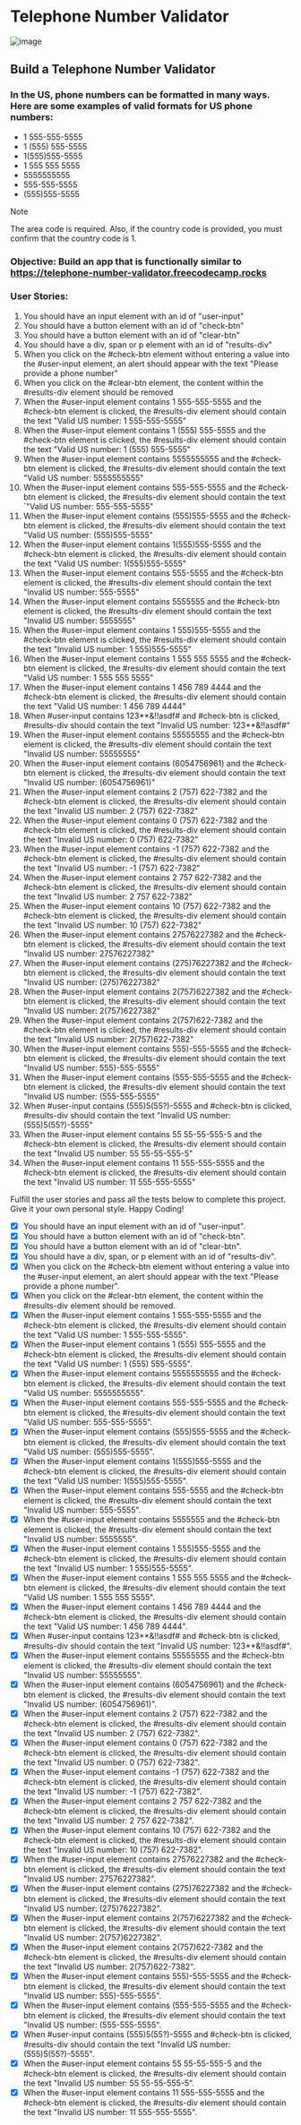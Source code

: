 # Telephone Number Validator
![image](https://github.com/Milave-kun/JavaScript-Algorithms-and-Data-Structures/assets/125982535/d44853e7-06c2-48aa-b91e-eb5bdf1db3eb)

## Build a Telephone Number Validator

### In the US, phone numbers can be formatted in many ways. Here are some examples of valid formats for US phone numbers:
- 1 555-555-5555
- 1 (555) 555-5555
- 1(555)555-5555
- 1 555 555 5555
- 5555555555
- 555-555-5555
- (555)555-5555

> [!NOTE]
> The area code is required. Also, if the country code is provided, you must confirm that the country code is 1.

### Objective: Build an app that is functionally similar to https://telephone-number-validator.freecodecamp.rocks

### User Stories:

1. You should have an input element with an id of "user-input"
2. You should have a button element with an id of "check-btn"
3. You should have a button element with an id of "clear-btn"
4. You should have a div, span or p element with an id of "results-div"
5. When you click on the #check-btn element without entering a value into the #user-input element, an alert should appear with the text "Please provide a phone number"
6. When you click on the #clear-btn element, the content within the #results-div element should be removed
7. When the #user-input element contains 1 555-555-5555 and the #check-btn element is clicked, the #results-div element should contain the text "Valid US number: 1 555-555-5555"
8. When the #user-input element contains 1 (555) 555-5555 and the #check-btn element is clicked, the #results-div element should contain the text "Valid US number: 1 (555) 555-5555"
9. When the #user-input element contains 5555555555 and the #check-btn element is clicked, the #results-div element should contain the text "Valid US number: 5555555555"
10. When the #user-input element contains 555-555-5555 and the #check-btn element is clicked, the #results-div element should contain the text `"Valid US number: 555-555-5555"
11. When the #user-input element contains (555)555-5555 and the #check-btn element is clicked, the #results-div element should contain the text "Valid US number: (555)555-5555"
12. When the #user-input element contains 1(555)555-5555 and the #check-btn element is clicked, the #results-div element should contain the text "Valid US number: 1(555)555-5555"
13. When the #user-input element contains 555-5555 and the #check-btn element is clicked, the #results-div element should contain the text "Invalid US number: 555-5555"
14. When the #user-input element contains 5555555 and the #check-btn element is clicked, the #results-div element should contain the text "Invalid US number: 5555555"
15. When the #user-input element contains 1 555)555-5555 and the #check-btn element is clicked, the #results-div element should contain the text "Invalid US number: 1 555)555-5555"
16. When the #user-input element contains 1 555 555 5555 and the #check-btn element is clicked, the #results-div element should contain the text "Valid US number: 1 555 555 5555"
17. When the #user-input element contains 1 456 789 4444 and the #check-btn element is clicked, the #results-div element should contain the text "Valid US number: 1 456 789 4444"
18. When #user-input contains 123**&!!asdf# and #check-btn is clicked, #results-div should contain the text "Invalid US number: 123**&!!asdf#"
19. When the #user-input element contains 55555555 and the #check-btn element is clicked, the #results-div element should contain the text "Invalid US number: 55555555"
20. When the #user-input element contains (6054756961) and the #check-btn element is clicked, the #results-div element should contain the text "Invalid US number: (6054756961)"
21. When the #user-input element contains 2 (757) 622-7382 and the #check-btn element is clicked, the #results-div element should contain the text "Invalid US number: 2 (757) 622-7382"
22. When the #user-input element contains 0 (757) 622-7382 and the #check-btn element is clicked, the #results-div element should contain the text "Invalid US number: 0 (757) 622-7382"
23. When the #user-input element contains -1 (757) 622-7382 and the #check-btn element is clicked, the #results-div element should contain the text "Invalid US number: -1 (757) 622-7382"
24. When the #user-input element contains 2 757 622-7382 and the #check-btn element is clicked, the #results-div element should contain the text "Invalid US number: 2 757 622-7382"
25. When the #user-input element contains 10 (757) 622-7382 and the #check-btn element is clicked, the #results-div element should contain the text "Invalid US number: 10 (757) 622-7382"
26. When the #user-input element contains 27576227382 and the #check-btn element is clicked, the #results-div element should contain the text "Invalid US number: 27576227382"
27. When the #user-input element contains (275)76227382 and the #check-btn element is clicked, the #results-div element should contain the text "Invalid US number: (275)76227382"
28. When the #user-input element contains 2(757)6227382 and the #check-btn element is clicked, the #results-div element should contain the text "Invalid US number: 2(757)6227382"
29. When the #user-input element contains 2(757)622-7382 and the #check-btn element is clicked, the #results-div element should contain the text "Invalid US number: 2(757)622-7382"
30. When the #user-input element contains 555)-555-5555 and the #check-btn element is clicked, the #results-div element should contain the text "Invalid US number: 555)-555-5555"
31. When the #user-input element contains (555-555-5555 and the #check-btn element is clicked, the #results-div element should contain the text "Invalid US number: (555-555-5555"
32. When #user-input contains (555)5(55?)-5555 and #check-btn is clicked, #results-div should contain the text "Invalid US number: (555)5(55?)-5555"
33. When the #user-input element contains 55 55-55-555-5 and the #check-btn element is clicked, the #results-div element should contain the text "Invalid US number: 55 55-55-555-5"
34. When the #user-input element contains 11 555-555-5555 and the #check-btn element is clicked, the #results-div element should contain the text "Invalid US number: 11 555-555-5555"

Fulfill the user stories and pass all the tests below to complete this project. Give it your own personal style. Happy Coding!

- [x] You should have an input element with an id of "user-input".
- [x] You should have a button element with an id of "check-btn".
- [x] You should have a button element with an id of "clear-btn".
- [x] You should have a div, span, or p element with an id of "results-div".
- [x] When you click on the #check-btn element without entering a value into the #user-input element, an alert should appear with the text "Please provide a phone number".
- [x] When you click on the #clear-btn element, the content within the #results-div element should be removed.
- [x] When the #user-input element contains 1 555-555-5555 and the #check-btn element is clicked, the #results-div element should contain the text "Valid US number: 1 555-555-5555".
- [x] When the #user-input element contains 1 (555) 555-5555 and the #check-btn element is clicked, the #results-div element should contain the text "Valid US number: 1 (555) 555-5555".
- [x] When the #user-input element contains 5555555555 and the #check-btn element is clicked, the #results-div element should contain the text "Valid US number: 5555555555".
- [x] When the #user-input element contains 555-555-5555 and the #check-btn element is clicked, the #results-div element should contain the text "Valid US number: 555-555-5555".
- [x] When the #user-input element contains (555)555-5555 and the #check-btn element is clicked, the #results-div element should contain the text "Valid US number: (555)555-5555".
- [x] When the #user-input element contains 1(555)555-5555 and the #check-btn element is clicked, the #results-div element should contain the text "Valid US number: 1(555)555-5555".
- [x] When the #user-input element contains 555-5555 and the #check-btn element is clicked, the #results-div element should contain the text "Invalid US number: 555-5555".
- [x] When the #user-input element contains 5555555 and the #check-btn element is clicked, the #results-div element should contain the text "Invalid US number: 5555555".
- [x] When the #user-input element contains 1 555)555-5555 and the #check-btn element is clicked, the #results-div element should contain the text "Invalid US number: 1 555)555-5555".
- [x] When the #user-input element contains 1 555 555 5555 and the #check-btn element is clicked, the #results-div element should contain the text "Valid US number: 1 555 555 5555".
- [x] When the #user-input element contains 1 456 789 4444 and the #check-btn element is clicked, the #results-div element should contain the text "Valid US number: 1 456 789 4444".
- [x] When #user-input contains 123**&!!asdf# and #check-btn is clicked, #results-div should contain the text "Invalid US number: 123**&!!asdf#".
- [x] When the #user-input element contains 55555555 and the #check-btn element is clicked, the #results-div element should contain the text "Invalid US number: 55555555".
- [x] When the #user-input element contains (6054756961) and the #check-btn element is clicked, the #results-div element should contain the text "Invalid US number: (6054756961)".
- [x] When the #user-input element contains 2 (757) 622-7382 and the #check-btn element is clicked, the #results-div element should contain the text "Invalid US number: 2 (757) 622-7382".
- [x] When the #user-input element contains 0 (757) 622-7382 and the #check-btn element is clicked, the #results-div element should contain the text "Invalid US number: 0 (757) 622-7382".
- [x] When the #user-input element contains -1 (757) 622-7382 and the #check-btn element is clicked, the #results-div element should contain the text "Invalid US number: -1 (757) 622-7382".
- [x] When the #user-input element contains 2 757 622-7382 and the #check-btn element is clicked, the #results-div element should contain the text "Invalid US number: 2 757 622-7382".
- [x] When the #user-input element contains 10 (757) 622-7382 and the #check-btn element is clicked, the #results-div element should contain the text "Invalid US number: 10 (757) 622-7382".
- [x] When the #user-input element contains 27576227382 and the #check-btn element is clicked, the #results-div element should contain the text "Invalid US number: 27576227382".
- [x] When the #user-input element contains (275)76227382 and the #check-btn element is clicked, the #results-div element should contain the text "Invalid US number: (275)76227382".
- [x] When the #user-input element contains 2(757)6227382 and the #check-btn element is clicked, the #results-div element should contain the text "Invalid US number: 2(757)6227382".
- [x] When the #user-input element contains 2(757)622-7382 and the #check-btn element is clicked, the #results-div element should contain the text "Invalid US number: 2(757)622-7382".
- [x] When the #user-input element contains 555)-555-5555 and the #check-btn element is clicked, the #results-div element should contain the text "Invalid US number: 555)-555-5555".
- [x] When the #user-input element contains (555-555-5555 and the #check-btn element is clicked, the #results-div element should contain the text "Invalid US number: (555-555-5555".
- [x] When #user-input contains (555)5(55?)-5555 and #check-btn is clicked, #results-div should contain the text "Invalid US number: (555)5(55?)-5555".
- [x] When the #user-input element contains 55 55-55-555-5 and the #check-btn element is clicked, the #results-div element should contain the text "Invalid US number: 55 55-55-555-5".
- [x] When the #user-input element contains 11 555-555-5555 and the #check-btn element is clicked, the #results-div element should contain the text "Invalid US number: 11 555-555-5555".
